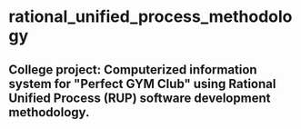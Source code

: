 # rational_unified_process_methodology
## College project: Computerized information system for "Perfect GYM Club" using Rational Unified Process (RUP) software development methodology.
